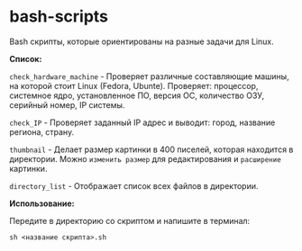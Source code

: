# bash-scripts
Bash скрипты, которые ориентированы на разные задачи для Linux. 

**Список:**

```check_hardware_machine``` - Проверяет различные составляющие машины, на которой стоит Linux (Fedora, Ubunte). Проверяет: процессор, системное ядро, установленное ПО, версия ОС, количество ОЗУ, серийный номер, IP системы.

```check_IP``` - Проверяет заданный IP адрес и выводит: город, название региона, страну.

```thumbnail``` - Делает размер картинки в 400 писелей, которая находится в директории. Можно ```изменить размер``` для редактирования и ```расширение``` картинки.

```directory_list``` - Отображает список всех файлов в директории.

**Использование:**

Передите в директорию со скриптом и напишите в терминал:
```
sh <название скрипта>.sh
```
